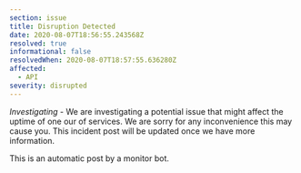 ```yaml
---
section: issue
title: Disruption Detected
date: 2020-08-07T18:56:55.243568Z
resolved: true
informational: false
resolvedWhen: 2020-08-07T18:57:55.636280Z
affected:
  - API
severity: disrupted
---
```

*Investigating* - We are investigating a potential issue that might affect the uptime of one our of services. We are sorry for any inconvenience this may cause you. This incident post will be updated once we have more information.

This is an automatic post by a monitor bot.
        